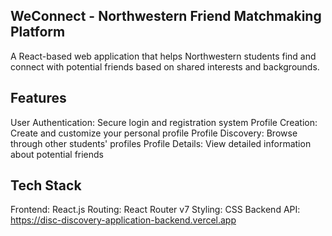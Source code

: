 ## WeConnect - Northwestern Friend Matchmaking Platform
A React-based web application that helps Northwestern students find and connect with potential friends based on shared interests and backgrounds.

## Features
User Authentication: Secure login and registration system
Profile Creation: Create and customize your personal profile
Profile Discovery: Browse through other students' profiles
Profile Details: View detailed information about potential friends

## Tech Stack
Frontend: React.js
Routing: React Router v7
Styling: CSS
Backend API: https://disc-discovery-application-backend.vercel.app

